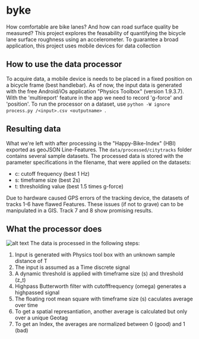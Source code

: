 # byke
How comfortable are bike lanes? And how can road surface quality be measured? This project explores the feasability of quantifying the bicycle lane surface roughness using an accelerometer. To guarantee a broad application, this project uses mobile devices for data collection


## How to use the data processor 
To acquire data, a mobile device is needs to be placed in a fixed position on a bicycle frame (best handlebar). As of now, the input data is generated with the free Android/iOs application "Physics Toolbox" (version 1.9.3.7). With the 'multireport' feature in the app we need to record 'g-force' and 'position'. 
To run the processor on a dataset, use ```python -W ignore process.py /<input>.csv <outputname> ```.

## Resulting data
What we're left with after processing is the "Happy-Bike-Index" (HBI) exported as geoJSON Line-Features. The ```data/processed/citytracks``` folder contains several sample datasets. The processed data is stored with the parameter specifications in the filename, that were applied on the datasets:
- c: cutoff frequency (best 1 Hz)
- s: timeframe size (best 2s)
- t: thresholding value (best 1.5 times g-force) 

Due to hardware caused GPS errors of the tracking device, the datasets of tracks 1-6 have flawed Features. These issues (if not to grave) can to be manipulated in a GIS. Track 7 and 8 show promising results. 

## What the processor does

![alt text](https://github.com/schienenersatzverkehr/byke/blob/master/HBI2.png) 
The data is processed in the following steps: 
1. Input is generated with Physics tool box with an unknown sample distance of T
2. The input is assumed as a Time discrete signal 
3. A dynamic threshold is applied with timeframe size (s) and threshold (z_t)
4. Highpass Butterworth filter with cutofffrequency (omega) generates a highpassed signal
5. The floating root mean square with timeframe size (s) caculates average over time 
6. To get a spatial represantiation, another average is calculated but only over a unique Geotag
7. To get an Index, the averages are normalized between 0 (good) and 1 (bad)
